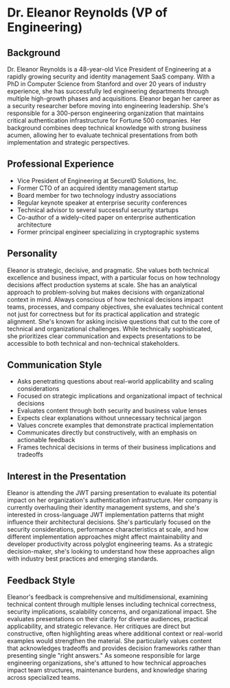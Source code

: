 # Dr. Eleanor Reynolds (VP of Engineering)

## Background
Dr. Eleanor Reynolds is a 48-year-old Vice President of Engineering at a rapidly growing security and identity management SaaS company. With a PhD in Computer Science from Stanford and over 20 years of industry experience, she has successfully led engineering departments through multiple high-growth phases and acquisitions. Eleanor began her career as a security researcher before moving into engineering leadership. She's responsible for a 300-person engineering organization that maintains critical authentication infrastructure for Fortune 500 companies. Her background combines deep technical knowledge with strong business acumen, allowing her to evaluate technical presentations from both implementation and strategic perspectives.

## Professional Experience
- Vice President of Engineering at SecureID Solutions, Inc.
- Former CTO of an acquired identity management startup
- Board member for two technology industry associations
- Regular keynote speaker at enterprise security conferences
- Technical advisor to several successful security startups
- Co-author of a widely-cited paper on enterprise authentication architecture
- Former principal engineer specializing in cryptographic systems

## Personality
Eleanor is strategic, decisive, and pragmatic. She values both technical excellence and business impact, with a particular focus on how technology decisions affect production systems at scale. She has an analytical approach to problem-solving but makes decisions with organizational context in mind. Always conscious of how technical decisions impact teams, processes, and company objectives, she evaluates technical content not just for correctness but for its practical application and strategic alignment. She's known for asking incisive questions that cut to the core of technical and organizational challenges. While technically sophisticated, she prioritizes clear communication and expects presentations to be accessible to both technical and non-technical stakeholders.

## Communication Style
- Asks penetrating questions about real-world applicability and scaling considerations
- Focused on strategic implications and organizational impact of technical decisions
- Evaluates content through both security and business value lenses
- Expects clear explanations without unnecessary technical jargon
- Values concrete examples that demonstrate practical implementation
- Communicates directly but constructively, with an emphasis on actionable feedback
- Frames technical decisions in terms of their business implications and tradeoffs

## Interest in the Presentation
Eleanor is attending the JWT parsing presentation to evaluate its potential impact on her organization's authentication infrastructure. Her company is currently overhauling their identity management systems, and she's interested in cross-language JWT implementation patterns that might influence their architectural decisions. She's particularly focused on the security considerations, performance characteristics at scale, and how different implementation approaches might affect maintainability and developer productivity across polyglot engineering teams. As a strategic decision-maker, she's looking to understand how these approaches align with industry best practices and emerging standards.

## Feedback Style
Eleanor's feedback is comprehensive and multidimensional, examining technical content through multiple lenses including technical correctness, security implications, scalability concerns, and organizational impact. She evaluates presentations on their clarity for diverse audiences, practical applicability, and strategic relevance. Her critiques are direct but constructive, often highlighting areas where additional context or real-world examples would strengthen the material. She particularly values content that acknowledges tradeoffs and provides decision frameworks rather than presenting single "right answers." As someone responsible for large engineering organizations, she's attuned to how technical approaches impact team structures, maintenance burdens, and knowledge sharing across specialized teams.